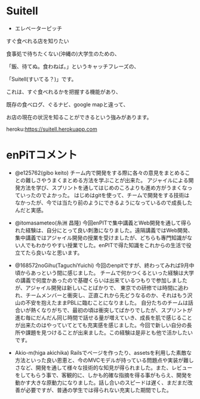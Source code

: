 # Suitell

* エレベーターピッチ

すぐ食べれる店を知りたい

食事処で待ちたくない(沖縄の)大学生のための、

「飯、待てぬ。食わねば。」というキャッチフレーズの、

「Suitell(すいてる？)」です。

これは、すぐ食べれるかを把握する機能があり、

既存の食べログ、ぐるナビ、google mapと違って、

お店の現在の状況を知ることができるという強みがあります。


heroku:https://suitell.herokuapp.com

# enPiTコメント

* @e125762(gibo keito)
チーム内で開発をする際に各々の意見をまとめることの難しさやうまくまとめる方法を学ぶことが出来た。
アジャイルによる開発方法を学び、スプリントを通してはじめのころよりも進め方がうまくなっていったのでよかった。
はじめはgitを使って、チームで開発をする技術はなかったが、今では当たり前のようにできるようになっているので成長したんだと実感。

* @itomasameteo(糸洲 昌隆)
今回enPITで集中講義とWeb開発を通して得られた経験は、自分にとって良い刺激になりました。遠隔講義ではWeb開発、集中講義ではアジャイル開発の授業を受けましたが、どちらも專門知識がない人でもわかりやすい授業でした。enPITで得た知識をこれからの生活で役立てたら良いなと思います。

* @168572noGihu(TaguchiYuichi)
今回のenpitですが、終わってみれば9月中頃からあっという間に感じました。
チームで何かつくるといった経験は大学の講義で何度かあったので基礎くらいは出来ているつもりで参加しましたが、アジャイル開発は新しいことばかりで、
東京での研修では時間に追われ、チームメンバーと衝突し、正直これから先どうなるのか、それはもう沢山の不安を抱えたままPBLに臨むことになりました。
自分たちのチームは話合いが熱くなりがちで、最初の頃は衝突してばかりでしたが、スプリントが進む毎にだんだん同じ時間で話せる量が増えていき、成長を肌で感じることが出来たのはやっていてとても充実感を感じました。今回で新しい自分の長所や課題を見つけることが出来ました。この経験は是非とも他で活かしたいです。

* Akio-m(higa akichika)
Railsでページを作ったり、assetsを利用した素敵な方法といった良い恩恵と、今のMVCモデルが持っている問題点や実装が難しさなど、開発を通して様々な技術的な知見が得られました。また、レビューをしてもらう事で、客観的に、しかも的確な指摘を得る事がもらえ、開発を動かす大きな原動力になりました。話し合いのスピードは遅く、まだまだ改善が必要ですが、普通の学生では得られない充実した期間でした。